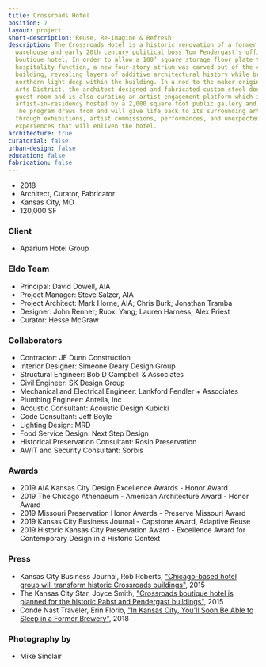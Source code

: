 ```yaml
---
title: Crossroads Hotel
position: 7
layout: project
short-description: Reuse, Re-Imagine & Refresh!
description: The Crossroads Hotel is a historic renovation of a former Pabst brewery
  warehouse and early 20th century political boss Tom Pendergast’s office into a 131-room
  boutique hotel. In order to allow a 100’ square storage floor plate to serve a new
  hospitality function, a new four-story atrium was carved out of the center of the
  building, revealing layers of additive architectural history while bringing soft
  northern light deep within the building. In a nod to the maker origins of the Crossroads
  Arts District, the architect designed and fabricated custom steel doors in each
  guest room and is also curating an artist engagement platform which includes an
  artist-in-residency hosted by a 2,000 square foot public gallery and studio space.
  The program draws from and will give life back to its surrounding arts district
  through exhibitions, artist commissions, performances, and unexpected artist-driven
  experiences that will enliven the hotel.
architecture: true
curatorial: false
urban-design: false
education: false
fabrication: false
---
```


- 2018
- Architect, Curator, Fabricator
- Kansas City, MO
- 120,000 SF

### Client
- Aparium Hotel Group

### Eldo Team
- Principal: David Dowell, AIA
- Project Manager: Steve Salzer, AIA
- Project Architect: Mark Horne, AIA; Chris Burk; Jonathan Tramba
- Designer: John Renner; Ruoxi Yang; Lauren Harness; Alex Priest
- Curator: Hesse McGraw

### Collaborators
- Contractor: JE Dunn Construction
- Interior Designer: Simeone Deary Design Group
- Structural Engineer: Bob D Campbell & Associates
- Civil Engineer: SK Design Group
- Mechanical and Electrical Engineer: Lankford Fendler + Associates
- Plumbing Engineer: Antella, Inc
- Acoustic Consultant: Acoustic Design Kubicki
- Code Consultant: Jeff Boyle
- Lighting Design: MRD
- Food Service Design: Next Step Design
- Historical Preservation Consultant: Rosin Preservation
- AV/IT and Security Consultant: Sorbis

### Awards
- 2019 AIA Kansas City Design Excellence Awards - Honor Award
- 2019 The Chicago Athenaeum - American Architecture Award - Honor Award
- 2019 Missouri Preservation Honor Awards - Preserve Missouri Award
- 2019 Kansas City Business Journal - Capstone Award, Adaptive Reuse
- 2019 Historic Kansas City Preservation Award - Excellence Award for Contemporary Design in a Historic Context

### Press
- Kansas City Business Journal, Rob Roberts, ["Chicago-based hotel group will transform historic Crossroads buildings"](https://www.bizjournals.com/kansascity/news/2015/08/07/aparium-boutique-hotel-crossroads.html "Chicago-based hotel group will transform historic Crossroads buildings"), 2015
- The Kansas City Star, Joyce Smith, ["Crossroads boutique hotel is planned for the historic Pabst and Pendergast buildings"](https://www.kansascity.com/news/business/biz-columns-blogs/cityscape/article30397305.html "Crossroads boutique hotel is planned for the historic Pabst and Pendergast buildings"), 2015
- Conde Nast Traveler, Erin Florio, ["In Kansas City, You'll Soon Be Able to Sleep in a Former Brewery"](https://www.cntraveler.com/story/in-kansas-city-youll-soon-be-able-to-sleep-in-a-former-brewery "In Kansas City, You'll Soon Be Able to Sleep in a Former Brewery"), 2018

### Photography by
- Mike Sinclair